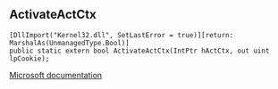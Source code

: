 ## ActivateActCtx

```
[DllImport("Kernel32.dll", SetLastError = true)][return: MarshalAs(UnmanagedType.Bool)]
public static extern bool ActivateActCtx(IntPtr hActCtx, out uint lpCookie);
```

[Microsoft documentation](https://docs.microsoft.com/en-us/windows/win32/api/winbase/nf-winbase-activateactctx)
